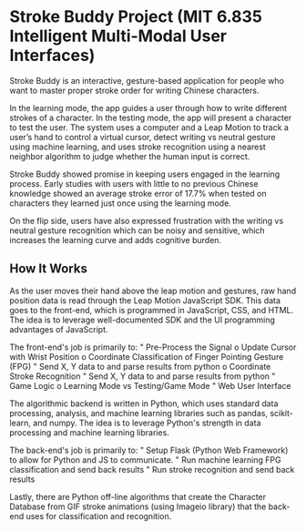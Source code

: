 # Stroke Buddy Project (MIT 6.835 Intelligent Multi-Modal User Interfaces)

Stroke Buddy is an interactive, gesture-based application for people who want to master proper stroke order for writing Chinese characters.


In the learning mode, the app guides a user through how to write different strokes of a character. In the testing mode, the app will present a character to test the user. The system uses a computer and a Leap Motion to track a user’s hand to control a virtual cursor, detect writing vs neutral gesture using machine learning, and uses stroke recognition using a nearest neighbor algorithm to judge whether the human input is correct.


Stroke Buddy showed promise in keeping users engaged in the learning process. Early studies with users with little to no previous Chinese knowledge showed an average stroke error of 17.7% when tested on characters they learned just once using the learning mode.


On the flip side, users have also expressed frustration with the writing vs neutral gesture recognition which can be noisy and sensitive, which increases the learning curve and adds cognitive burden. 

## How It Works
As the user moves their hand above the leap motion and gestures, raw hand position data is read through the Leap Motion JavaScript SDK. This data goes to the front-end, which is programmed in JavaScript, CSS, and HTML. The idea is to leverage well-documented SDK and the UI programming advantages of JavaScript.

The front-end's job is primarily to:
"	Pre-Process the Signal
o	Update Cursor with Wrist Position
o	Coordinate Classification of Finger Pointing Gesture (FPG)
"	Send X, Y data to and parse results from python
o	Coordinate Stroke Recognition
"	Send X, Y data to and parse results from python
"	Game Logic
o	Learning Mode vs Testing/Game Mode
"	Web User Interface

The algorithmic backend is written in Python, which uses standard data processing, analysis, and machine learning libraries such as pandas, scikit-learn, and numpy. The idea is to leverage Python's strength in data processing and machine learning libraries.

The back-end's job is primarily to:
"	Setup Flask (Python Web Framework) to allow for Python and JS to communicate.
"	Run machine learning FPG classification and send back results
"	Run stroke recognition and send back results

Lastly, there are Python off-line algorithms that create the Character Database from GIF stroke animations (using Imageio library) that the back-end uses for classification and recognition.


